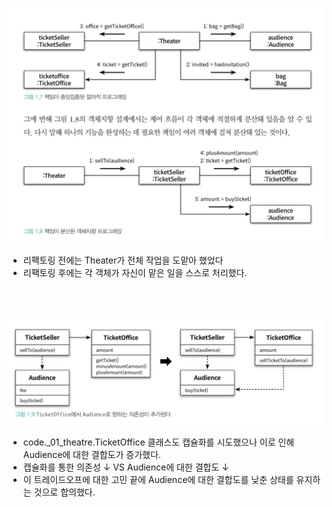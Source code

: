 ![img.png](images/img2.png)
- 리팩토링 전에는 Theater가 전체 작업을 도맡아 했었다
- 리팩토링 후에는 각 객체가 자신이 맡은 일을 스스로 처리했다.

<br>
<br>


![img.png](images/img_1.png)
- code._01_theatre.TicketOffice 클래스도 캡슐화를 시도했으나 이로 인해 Audience에 대한 결합도가 증가했다.
- 캡슐화를 통한 의존성 ↓ VS Audience에 대한 결합도 ↓
- 이 트레이드오프에 대한 고민 끝에 Audience에 대한 결합도를 낮춘 상태를 유지하는 것으로 합의했다.
